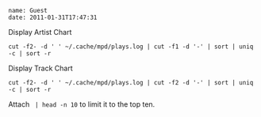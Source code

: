```metadata
name: Guest
date: 2011-01-31T17:47:31
```

Display Artist Chart

    cut -f2- -d ' ' ~/.cache/mpd/plays.log | cut -f1 -d '-' | sort | uniq -c | sort -r

Display Track Chart

    cut -f2- -d ' ' ~/.cache/mpd/plays.log | cut -f2 -d '-' | sort | uniq -c | sort -r

Attach ` | head -n 10` to limit it to the top ten.
